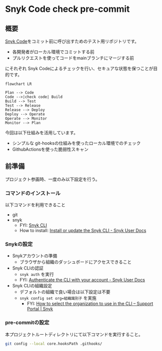 # Snyk Code check pre-commit

## 概要

[Snyk Code](https://snyk.io/product/snyk-code/)をコミット前に呼び出すためのテスト用リポジトリです。

- 各開発者がローカル環境でコミットする前
- プルリクエストを使ってコードをmainブランチにマージする前

にそれぞれ Snyk Codeによるチェックを行い、セキュアな状態を保つことが目的です。

```mermaid
flowchart LR

Plan --> Code
Code -->|check code| Build
Build --> Test
Test --> Release
Release --> Deploy
Deploy --> Operate
Operate --> Monitor
Monitor --> Plan
```

今回は以下仕組みを活用しています。

- シンプルな git-hooksの仕組みを使ったローカル環境でのチェック
- GithubActionsを使った脆弱性スキャン

## 前準備

プロジェクト参画時、一度のみ以下設定を行う。

### コマンドのインストール

以下コマンドを利用できること

- git
- snyk
  - FYI: [Snyk CLI](https://docs.snyk.io/snyk-cli)
  - How to install: [Install or update the Snyk CLI - Snyk User Docs](https://docs.snyk.io/snyk-cli/install-the-snyk-cli)

### Snykの設定

- Snykアカウントの準備
  - ブラウザから組織のダッシュボードにアクセスできること
- Snyk CLIの認証
  - `snyk auth` を実行
  - FYI: [Authenticate the CLI with your account - Snyk User Docs](https://docs.snyk.io/snyk-cli/authenticate-the-cli-with-your-account)
- Snyk CLIの組織設定
  - デフォルトの組織で良い場合は以下設定は不要
  - `snyk config set org=組織識別子` を実施
    - FYI: [How to select the organization to use in the CLI – Support Portal | Snyk](https://support.snyk.io/hc/en-us/articles/360000920738-How-to-select-the-organization-to-use-in-the-CLI)


### pre-commitの設定

本プロジェクトルートディレクトリにて以下コマンドを実行すること。

```bash
git config --local core.hooksPath .githooks/
```

